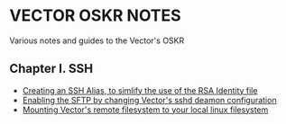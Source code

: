 # VECTOR OSKR NOTES
Various notes and guides to the Vector's OSKR

## Chapter I. SSH

- [Creating an SSH Alias, to simlify the use of the RSA Identity file](https://github.com/cyb3rdog/vector-oskr-notes/blob/main/vector-ssh_alias.md)
- [Enabling the SFTP by changing Vector's sshd deamon configuration](https://github.com/cyb3rdog/vector-oskr-notes/blob/main/vector-sftp.md)
- [Mounting Vector's remote filesystem to your local linux filesystem](https://github.com/cyb3rdog/vector-oskr-notes/blob/main/vector-sshfs.md)


